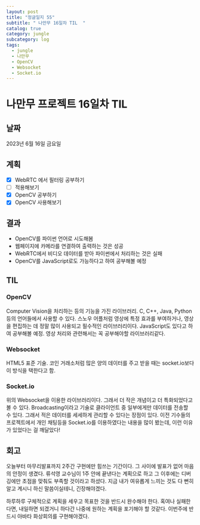 ```yaml
---
layout: post
title: "정글일지 55"
subtitle: " 나만무 16일차 TIL  "
catalog: true
category: jungle
subcategory: log
tags:
  - jungle
  - 나만무
  - OpenCV
  - Websocket
  - Socket.io
---
```


# 나만무 프로젝트 16일차 TIL

## 날짜

2023년 6월 16일 금요일

## 계획

- [x] WebRTC 에서 필터링 공부하기
- [ ] 적용해보기
- [x] OpenCV 공부하기
- [x] OpenCV 사용해보기

## 결과

- OpenCV를 파이썬 언어로 시도해봄
- 웹페이지에 카메라를 연결하여 출력하는 것은 성공
- WebRTC에서 비디오 데이터를 받아 파이썬에서 처리하는 것은 실패
- OpenCV를 JavaScript로도 가능하다고 하여 공부해볼 예정

## TIL

### OpenCV

Computer Vision을 처리하는 등의 기능을 가진 라이브러리. C, C++, Java, Python 등의 언어들에서 사용할 수 있다. 스노우 어플처럼 영상에 특정 효과를 부여하거나, 영상을 편집하는 데 정말 많이 사용되고 필수적인 라이브러리이다. JavaScript도 있다고 하여 공부해볼 예정. 영상 처리와 관련해서는 꼭 공부해야할 라이브러리같다.

### Websocket

HTML5 표준 기술. 코인 거래소처럼 많은 양의 데이터를 주고 받을 때는 socket.io보다 이 방식을 택한다고 함.

### Socket.io

위의 Websocket을 이용한 라이브러리이다. 그래서 더 작은 개념이고 더 특화되었다고 볼 수 있다. Broadcasting이라고 기술로 클라이언트 중 일부에게만 데이터를 전송할 수 있다. 그래서 적은 데이터를 세세하게 관리할 수 있다는 장점이 있다. 이전 기수들의 프로젝트에서 개인 채팅등을 Socket.io를 이용하였다는 내용을 많이 봤는데, 이런 이유가 있었다는 걸 깨달았다!

## 회고

오늘부터 마무리발표까지 2주간 구현에만 힘쓰는 기간이다. 그 사이에 발표가 없어 마음의 안정이 생겼다. 류석영 교수님이 1주 안에 끝낸다는 계획으로 하고 그 이후에는 디버깅에만 초점을 맞춰도 부족할 것이라고 하셨다. 지금 내가 여유롭게 느끼는 것도 다 뻔히 알고 계시니 하신 말씀이실테니, 긴장해야겠다.

하루하루 구체적으로 계획을 세우고 목표한 것을 반드시 완수해야 한다. 혹여나 실패한다면, 내일하면 되겠거니 하다간 나중에 원하는 계획을 포기해야 할 것같다. 이번주에 반드시 아바타 화상회의를 구현해야겠다.
